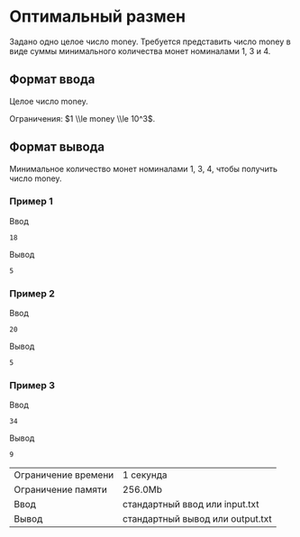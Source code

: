 # Оптимальный размен

Задано одно целое число money. Требуется представить число money в виде суммы минимального количества монет номиналами 1, 3 и 4.

## Формат ввода

Целое число money.

Ограничения: $1 \\le money \\le 10^3$.

## Формат вывода

Минимальное количество монет номиналами 1, 3, 4, чтобы получить число money.

### Пример 1

Ввод

    18
    

Вывод

    5
    

### Пример 2

Ввод

    20
    

Вывод

    5
    

### Пример 3

Ввод

    34
    

Вывод

    9
    

<table>
 <tr class="time-limit">
    <td class="property-title">Ограничение времени</td>
    <td>1&nbsp;секунда</td>
 </tr>
 <tr class="memory-limit">
    <td class="property-title">Ограничение памяти</td>
    <td>256.0Mb</td>
 </tr>
 <tr class="input-file">
    <td class="property-title">Ввод</td>
    <td colspan="1">стандартный ввод или input.txt</td>
 </tr>
 <tr class="output-file">
    <td class="property-title">Вывод</td>
    <td colspan="1">стандартный вывод или output.txt</td>
 </tr>
</table>

